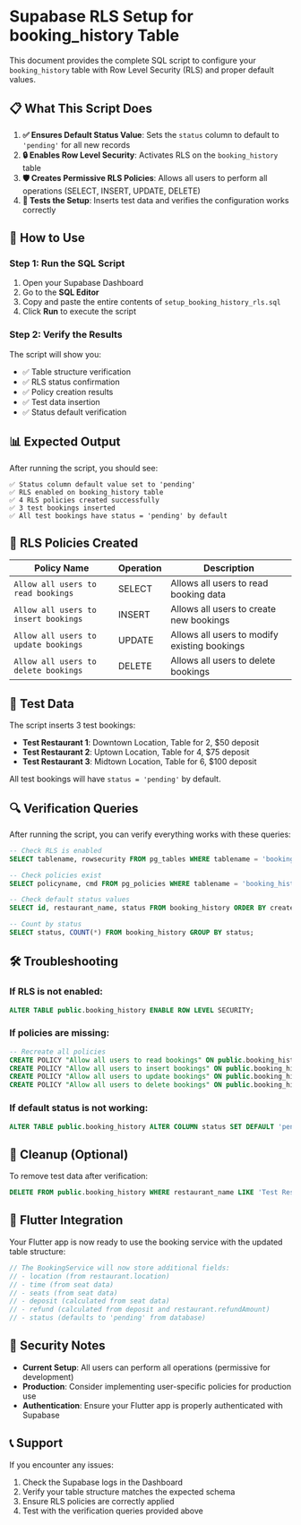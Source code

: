# Supabase RLS Setup for booking_history Table

This document provides the complete SQL script to configure your `booking_history` table with Row Level Security (RLS) and proper default values.

## 📋 What This Script Does

1. **✅ Ensures Default Status Value**: Sets the `status` column to default to `'pending'` for all new records
2. **🔒 Enables Row Level Security**: Activates RLS on the `booking_history` table
3. **🛡️ Creates Permissive RLS Policies**: Allows all users to perform all operations (SELECT, INSERT, UPDATE, DELETE)
4. **🧪 Tests the Setup**: Inserts test data and verifies the configuration works correctly

## 🚀 How to Use

### Step 1: Run the SQL Script
1. Open your Supabase Dashboard
2. Go to the **SQL Editor**
3. Copy and paste the entire contents of `setup_booking_history_rls.sql`
4. Click **Run** to execute the script

### Step 2: Verify the Results
The script will show you:
- ✅ Table structure verification
- ✅ RLS status confirmation
- ✅ Policy creation results
- ✅ Test data insertion
- ✅ Status default verification

## 📊 Expected Output

After running the script, you should see:

```
✅ Status column default value set to 'pending'
✅ RLS enabled on booking_history table
✅ 4 RLS policies created successfully
✅ 3 test bookings inserted
✅ All test bookings have status = 'pending' by default
```

## 🔧 RLS Policies Created

| Policy Name | Operation | Description |
|-------------|-----------|-------------|
| `Allow all users to read bookings` | SELECT | Allows all users to read booking data |
| `Allow all users to insert bookings` | INSERT | Allows all users to create new bookings |
| `Allow all users to update bookings` | UPDATE | Allows all users to modify existing bookings |
| `Allow all users to delete bookings` | DELETE | Allows all users to delete bookings |

## 🧪 Test Data

The script inserts 3 test bookings:
- **Test Restaurant 1**: Downtown Location, Table for 2, $50 deposit
- **Test Restaurant 2**: Uptown Location, Table for 4, $75 deposit  
- **Test Restaurant 3**: Midtown Location, Table for 6, $100 deposit

All test bookings will have `status = 'pending'` by default.

## 🔍 Verification Queries

After running the script, you can verify everything works with these queries:

```sql
-- Check RLS is enabled
SELECT tablename, rowsecurity FROM pg_tables WHERE tablename = 'booking_history';

-- Check policies exist
SELECT policyname, cmd FROM pg_policies WHERE tablename = 'booking_history';

-- Check default status values
SELECT id, restaurant_name, status FROM booking_history ORDER BY created_at DESC LIMIT 5;

-- Count by status
SELECT status, COUNT(*) FROM booking_history GROUP BY status;
```

## 🛠️ Troubleshooting

### If RLS is not enabled:
```sql
ALTER TABLE public.booking_history ENABLE ROW LEVEL SECURITY;
```

### If policies are missing:
```sql
-- Recreate all policies
CREATE POLICY "Allow all users to read bookings" ON public.booking_history FOR SELECT TO public USING (true);
CREATE POLICY "Allow all users to insert bookings" ON public.booking_history FOR INSERT TO public WITH CHECK (true);
CREATE POLICY "Allow all users to update bookings" ON public.booking_history FOR UPDATE TO public USING (true) WITH CHECK (true);
CREATE POLICY "Allow all users to delete bookings" ON public.booking_history FOR DELETE TO public USING (true);
```

### If default status is not working:
```sql
ALTER TABLE public.booking_history ALTER COLUMN status SET DEFAULT 'pending';
```

## 🧹 Cleanup (Optional)

To remove test data after verification:
```sql
DELETE FROM public.booking_history WHERE restaurant_name LIKE 'Test Restaurant%';
```

## 📱 Flutter Integration

Your Flutter app is now ready to use the booking service with the updated table structure:

```dart
// The BookingService will now store additional fields:
// - location (from restaurant.location)
// - time (from seat data)
// - seats (from seat data)
// - deposit (calculated from seat data)
// - refund (calculated from deposit and restaurant.refundAmount)
// - status (defaults to 'pending' from database)
```

## 🔐 Security Notes

- **Current Setup**: All users can perform all operations (permissive for development)
- **Production**: Consider implementing user-specific policies for production use
- **Authentication**: Ensure your Flutter app is properly authenticated with Supabase

## 📞 Support

If you encounter any issues:
1. Check the Supabase logs in the Dashboard
2. Verify your table structure matches the expected schema
3. Ensure RLS policies are correctly applied
4. Test with the verification queries provided above
